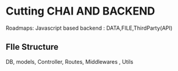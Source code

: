 # **Cutting CHAI AND BACKEND**

Roadmaps:  Javascript based backend : DATA,FILE,ThirdParty(API)

## FIle Structure

DB, models, Controller, Routes, Middlewares , Utils
